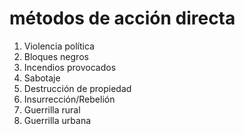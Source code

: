 # métodos de acción directa

1. Violencia política
2. Bloques negros
3. Incendios provocados
4. Sabotaje
5. Destrucción de propiedad
6. Insurrección/Rebelión
7. Guerrilla rural
8. Guerrilla urbana
